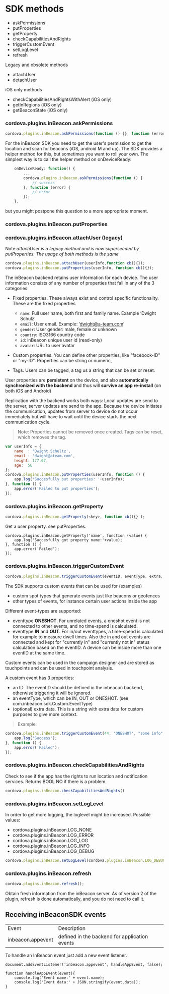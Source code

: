 
# SDK methods

* askPermissions
* putProperties
* getProperty
* checkCapabilitiesAndRights
* triggerCustomEvent
* setLogLevel 
* refresh

Legacy and obsolete methods
* attachUser
* detachUser


iOS only methods
* checkCapabilitiesAndRightsWithAlert (iOS only)
* getInRegions (iOS only)
* getBeaconState (iOS only)

### cordova.plugins.inBeacon.askPermissions

```javascript
cordova.plugins.inBeacon.askPermissions(function () {}, function (error) {});
```

For the inBeacon SDK you need to get the user's permission to get the location and scan for beacons (iOS, android M and up). The SDK provides a helper method for this, but sometimes you want to roll your own.
The simplest way is to call the helper method on onDeviceReady:
```javascript
    onDeviceReady: function() {
		...
        cordova.plugins.inBeacon.askPermissions(function () {
			// success
		}, function (error) {
			// error
		});
    },
```
but you might postpone this question to a more appropriate moment.
	
### cordova.plugins.inBeacon.putProperties
### cordova.plugins.inBeacon.attachUser (legacy)

Note:*attachUser is a legacy method and is now superseeded by putProperties. The usage of both methods is the same*

```javascript
cordova.plugins.inBeacon.attachUser(userInfo,function cb(){});
cordova.plugins.inBeacon.putProperties(userInfo, function cb(){});
```
The inBeacon backend retains user information for each device. The user information consists of any number of properties that fall in any of the 3 categories:

* Fixed properties. These always exist and control specific functionality. These are the fixed properties
  - `name`: Full user name, both first and family name. Example ‘Dwight Schulz’
  - `email`: User email. Example: ‘dwight@a-team.com’
  - `gender`: User gender: male, female or unknown
  - `country`: ISO3166 country code
  - `id`: inBeacon unique user id (read-only)
  - `avatar`: URL to user avatar

* Custom properties. You can define other properties, like "facebook-ID" or "my-ID". Properties can be string or numeric,

* Tags. Users can be tagged, a tag us a string that can be set or reset.

User properties are **persistent** on the device, and also **automatically synchronized with the backend** and thus will **survive an app re-install** (on both iOS and Android)

Replication with the backend works both ways: Local updates are send to the server, server updates are send to the app. Because the device initiates the communication, updates from server to device do not occur immediately but will have to wait until the device starts the next communication cycle.

> Note: Properties cannot be removed once created. Tags can be reset, which removes the tag.


```javascript
var userInfo = {
	name  : 'Dwight Schultz',
	email : 'dwight@ateam.com',
	height: 177.67,
	age:  56
};
cordova.plugins.inBeacon.putProperties(userInfo, function () {
    app.log('Succesfully put properties: '+userInfo);
}, function () {
    app.error('Failed to put properties');
});
```

### cordova.plugins.inBeacon.getProperty

```javascript
cordova.plugins.inBeacon.getProperty(<key>, function cb(){} );
```
Get a user property. see putProperties.

```
cordova.plugins.inBeacon.getProperty('name', function (value) {
    app.log('Succesfully got property name:'+value);
}, function () {
    app.error('Failed');
});
```

### cordova.plugins.inBeacon.triggerCustomEvent

```javascript
cordova.plugins.inBeacon.triggerCustomEvent(eventID, eventType, extra, function cb(){} );
```

The SDK supports custom events that can be used for (examples)

* custom spot types that generate events just like beacons or geofences
* other types of events, for instance certain user actions inside the app

Different event-types are supported:

- eventtype **ONESHOT**. For unrelated events, a oneshot event is not connected to other events, and no time-spend is calculated.
- eventtype **IN** and **OUT**. For in/out eventtypes, a time-spend is calculated for example to measure dwell times. Also the in and out events are connected and kept for "currently in" and "currently not in" status calculation based on the eventID. A device can be inside more than one eventID at the same time.

Custom events can be used in the campaign designer and are stored as touchpoints and can be used in touchpoint analysis.

A custom event has 3 properties:

- an ID. The eventID should be defined in the inbeacon backend, otherwise triggering it will be ignored.
- an eventType, which can be IN, OUT or ONESHOT. (see com.inbeacon.sdk.Custom.EventType)
- (optional) extra data. This is a string with extra data for custom purposes to give more context.

>Example: 
```javascript
cordova.plugins.inBeacon.triggerCustomEvent(44, 'ONESHOT', "some info", function () {
    app.log('Success');
}, function () {
    app.error('Failed');
});
```


### cordova.plugins.inBeacon.checkCapabilitiesAndRights

Check to see if the app has the rights to run location and notification services. Returns BOOL NO if there is a problem.

```javascript
cordova.plugins.inBeacon.checkCapabilitiesAndRights()
```

### cordova.plugins.inBeacon.setLogLevel

In order to get more logging, the loglevel might be increased. 
Possible values:
* cordova.plugins.inBeacon.LOG_NONE 
* cordova.plugins.inBeacon.LOG_ERROR 
* cordova.plugins.inBeacon.LOG_LOG 
* cordova.plugins.inBeacon.LOG_INFO    
* cordova.plugins.inBeacon.LOG_DEBUG    

```javascript
cordova.plugins.inBeacon.setLogLevel(cordova.plugins.inBeacon.LOG_DEBUG);
```

### cordova.plugins.inBeacon.refresh

```javascript
cordova.plugins.inBeacon.refresh();
```

Obtain fresh information from the inBeacon server. 
As of version 2 of the plugin, refresh is done automatically, and you do not need to call it.


## Receiving inBeaconSDK events 

<table>
  <tr>
    <td>Event</td>
    <td>Description</td>
  </tr>
  <tr>
    <td>inbeacon.appevent</td>
    <td>defined in the backend for application events</td>
  </tr>
</table>


To handle an InBeacon event just add a new event listener.

```
document.addEventListener('inbeacon.appevent', handleAppEvent, false);

function handleAppEVent(event){
    console.log('Event name:' + event.name);
    console.log('Event data:' + JSON.stringify(event.data));
}
```


